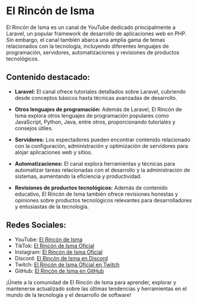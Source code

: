 # El Rincón de Isma

El Rincón de Isma es un canal de YouTube dedicado principalmente a Laravel, un popular framework de desarrollo de aplicaciones web en PHP. Sin embargo, el canal también abarca una amplia gama de temas relacionados con la tecnología, incluyendo diferentes lenguajes de programación, servidores, automatizaciones y revisiones de productos tecnológicos.

## Contenido destacado:

- **Laravel:** El canal ofrece tutoriales detallados sobre Laravel, cubriendo desde conceptos básicos hasta técnicas avanzadas de desarrollo.

- **Otros lenguajes de programación:** Además de Laravel, El Rincón de Isma explora otros lenguajes de programación populares como JavaScript, Python, Java, entre otros, proporcionando tutoriales y consejos útiles.

- **Servidores:** Los espectadores pueden encontrar contenido relacionado con la configuración, administración y optimización de servidores para alojar aplicaciones web y sitios.

- **Automatizaciones:** El canal explora herramientas y técnicas para automatizar tareas relacionadas con el desarrollo y la administración de sistemas, aumentando la eficiencia y productividad.

- **Revisiones de productos tecnológicos:** Además de contenido educativo, El Rincón de Isma también ofrece revisiones honestas y opiniones sobre productos tecnológicos relevantes para desarrolladores y entusiastas de la tecnología.

## Redes Sociales:

- YouTube: [El Rincón de Isma](https://www.youtube.com/@elrincondeisma?sub_confirmation=1)
- TikTok: [El Rincón de Isma Oficial](https://www.tiktok.com/@elrincondeismaoficial?lang=es)
- Instagram: [El Rincón de Isma Oficial](https://www.instagram.com/elrincondeismaoficial/)
- Discord: [El Rincón de Isma en Discord](https://discord.gg/meZU65c67e)
- Twitch: [El Rincón de Isma Oficial en Twitch](https://www.twitch.tv/elrincondeismaoficial)
- GitHub: [El Rincón de Isma en GitHub](https://github.com/elrincondeisma)

¡Únete a la comunidad de El Rincón de Isma para aprender, explorar y mantenerse actualizado sobre las últimas tendencias y herramientas en el mundo de la tecnología y el desarrollo de software!
